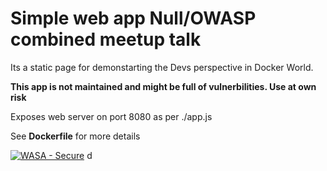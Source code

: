 # Simple web app Null/OWASP combined meetup talk
Its a static page for demonstarting the Devs perspective in Docker World.

**This app is not maintained and might be full of vulnerbilities. Use at own risk**

Exposes web server on port 8080 as per ./app.js

See **Dockerfile** for more details

[![WASA - Secure](https://github.com/invideoio/iv-admin-web/actions/workflows/weekly-secret-scan.yml/badge.svg)](https://github.com/invideoio/iv-admin-web/actions/workflows/weekly-secret-scan.yml)
d
